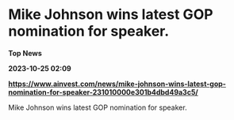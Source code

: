 # Mike Johnson wins latest GOP nomination for speaker.
**Top News**

**2023-10-25 02:09**

**https://www.ainvest.com/news/mike-johnson-wins-latest-gop-nomination-for-speaker-231010000e301b4dbd49a3c5/**

Mike Johnson wins latest GOP nomination for speaker.